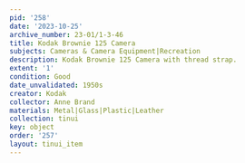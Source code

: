 ```yaml
---
pid: '258'
date: '2023-10-25'
archive_number: 23-01/1-3-46
title: Kodak Brownie 125 Camera
subjects: Cameras & Camera Equipment|Recreation
description: Kodak Brownie 125 Camera with thread strap.
extent: '1'
condition: Good
date_unvalidated: 1950s
creator: Kodak
collector: Anne Brand
materials: Metal|Glass|Plastic|Leather
collection: tinui
key: object
order: '257'
layout: tinui_item
---
```

